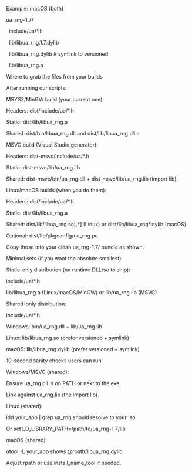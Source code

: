 





Example: macOS (both)

ua\_rng-1.7/

&nbsp; include/ua/\*.h

&nbsp; lib/libua\_rng.1.7.dylib

&nbsp; lib/libua\_rng.dylib      # symlink to versioned

&nbsp; lib/libua\_rng.a







Where to grab the files from your builds



After running our scripts:



MSYS2/MinGW build (your current one):



Headers: dist/include/ua/\*.h



Static: dist/lib/libua\_rng.a



Shared: dist/bin/libua\_rng.dll and dist/lib/libua\_rng.dll.a



MSVC build (Visual Studio generator):



Headers: dist-msvc/include/ua/\*.h



Static: dist-msvc/lib/ua\_rng.lib



Shared: dist-msvc/bin/ua\_rng.dll + dist-msvc/lib/ua\_rng.lib (import lib)



Linux/macOS builds (when you do them):



Headers: dist/include/ua/\*.h



Static: dist/lib/libua\_rng.a



Shared: dist/lib/libua\_rng.so\[.\*] (Linux) or dist/lib/libua\_rng\*.dylib (macOS)



Optional: dist/lib/pkgconfig/ua\_rng.pc



Copy those into your clean ua\_rng-1.7/ bundle as shown.



Minimal sets (if you want the absolute smallest)



Static-only distribution (no runtime DLL/so to ship):



include/ua/\*.h



lib/libua\_rng.a (Linux/macOS/MinGW) or lib/ua\_rng.lib (MSVC)



Shared-only distribution:



include/ua/\*.h



Windows: bin/ua\_rng.dll + lib/ua\_rng.lib



Linux: lib/libua\_rng.so (prefer versioned + symlink)



macOS: lib/libua\_rng.dylib (prefer versioned + symlink)



10-second sanity checks users can run



Windows/MSVC (shared):



Ensure ua\_rng.dll is on PATH or next to the exe.



Link against ua\_rng.lib (the import lib).



Linux (shared):



ldd your\_app | grep ua\_rng should resolve to your .so



Or set LD\_LIBRARY\_PATH=/path/to/ua\_rng-1.7/lib



macOS (shared):



otool -L your\_app shows @rpath/libua\_rng.dylib



Adjust rpath or use install\_name\_tool if needed.

